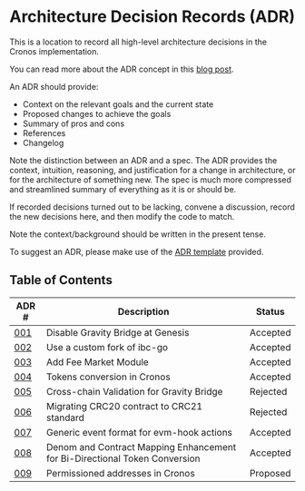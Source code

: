 # Architecture Decision Records (ADR)

This is a location to record all high-level architecture decisions in the Cronos implementation.

You can read more about the ADR concept in this [blog post](https://product.reverb.com/documenting-architecture-decisions-the-reverb-way-a3563bb24bd0#.78xhdix6t).

An ADR should provide:

- Context on the relevant goals and the current state
- Proposed changes to achieve the goals
- Summary of pros and cons
- References
- Changelog

Note the distinction between an ADR and a spec. The ADR provides the context, intuition, reasoning, and
justification for a change in architecture, or for the architecture of something
new. The spec is much more compressed and streamlined summary of everything as
it is or should be.

If recorded decisions turned out to be lacking, convene a discussion, record the new decisions here, and then modify the code to match.

Note the context/background should be written in the present tense.

To suggest an ADR, please make use of the [ADR template](./adr-template.md) provided.

## Table of Contents

| ADR \#              | Description                                                                | Status   |
|---------------------|----------------------------------------------------------------------------|----------|
| [001](./adr-001.md) | Disable Gravity Bridge at Genesis                                          | Accepted |
| [002](./adr-002.md) | Use a custom fork of ibc-go                                                | Accepted |
| [003](./adr-003.md) | Add Fee Market Module                                                      | Accepted |
| [004](./adr-004.md) | Tokens conversion in Cronos                                                | Accepted |
| [005](./adr-005.md) | Cross-chain Validation for Gravity Bridge                                  | Rejected |
| [006](./adr-006.md) | Migrating CRC20 contract to CRC21 standard                                 | Rejected |
| [007](./adr-007.md) | Generic event format for evm-hook actions                                  | Accepted |
| [008](./adr-008.md) | Denom and Contract Mapping Enhancement for Bi-Directional Token Conversion | Accepted |
| [009](./adr-009.md) | Permissioned addresses in Cronos                                           | Proposed |
